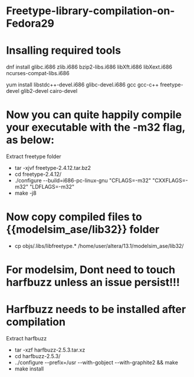 # Freetype-library-compilation-on-Fedora29

# Insalling required tools

dnf install glibc.i686 zlib.i686 bzip2-libs.i686 libXft.i686 libXext.i686 ncurses-compat-libs.i686 

yum install libstdc++-devel.i686 glibc-devel.i686 gcc gcc-c++ freetype-devel glib2-devel cairo-devel

# Now you can quite happily compile your executable with the -m32 flag, as below:


Extract freetype folder

-    tar -xjvf freetype-2.4.12.tar.bz2
-    cd freetype-2.4.12/
-    ./configure --build=i686-pc-linux-gnu "CFLAGS=-m32" "CXXFLAGS=-m32" "LDFLAGS=-m32"
-    make -j8

# Now copy compiled files to {{modelsim_ase/lib32}} folder

-    cp objs/.libs/libfreetype.* /home/user/altera/13.1/modelsim_ase/lib32/


# For modelsim, Dont need to touch harfbuzz unless an issue persist!!!

#  Harfbuzz needs to be installed after compilation


Extract harfbuzz

-    tar -xzf harfbuzz-2.5.3.tar.xz
-    cd harfbuzz-2.5.3/
-    ../configure --prefix=/usr --with-gobject --with-graphite2 && make
-    make install









